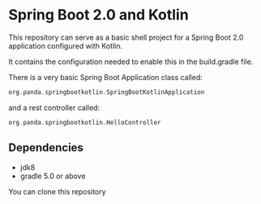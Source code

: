 # Spring Boot 2.0 and Kotlin
This repository can serve as a basic shell project for a Spring Boot 2.0 application configured with Kotlin.

It contains the configuration needed to enable this in the build.gradle file.

There is a very basic Spring Boot Application class called:
```kotlin
org.panda.springbootkotlin.SpringBootKotlinApplication
```

and a rest controller called: 

````kotlin
org.panda.springbootkotlin.HelloController
````   

## Dependencies
* jdk8
* gradle 5.0 or above


You can clone this repository
